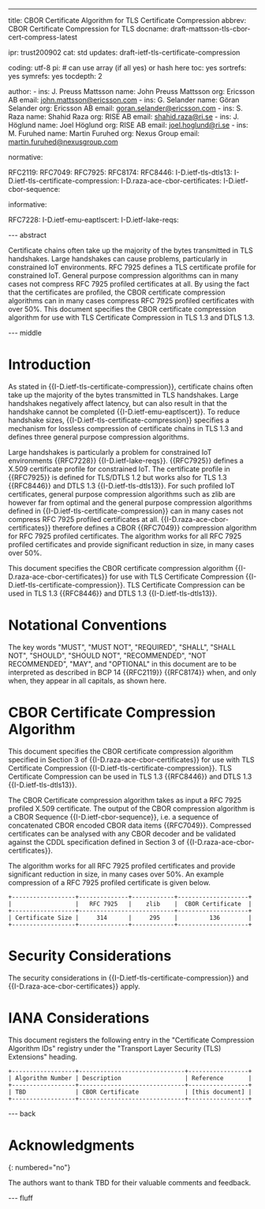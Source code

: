 ---
title: CBOR Certificate Algorithm for TLS Certificate Compression
abbrev: CBOR Certificate Compression for TLS
docname: draft-mattsson-tls-cbor-cert-compress-latest

ipr: trust200902
cat: std
updates: draft-ietf-tls-certificate-compression

coding: utf-8
pi: # can use array (if all yes) or hash here
  toc: yes
  sortrefs: yes
  symrefs: yes
  tocdepth: 2

author:
      -
        ins: J. Preuss Mattsson
        name: John Preuss Mattsson
        org: Ericsson AB
        email: john.mattsson@ericsson.com
      -
        ins: G. Selander
        name: Göran Selander
        org: Ericsson AB
        email: goran.selander@ericsson.com
      -
        ins: S. Raza
        name: Shahid Raza
        org: RISE AB
        email: shahid.raza@ri.se
      -
        ins: J. Höglund
        name: Joel Höglund
        org: RISE AB
        email: joel.hoglund@ri.se
      -
        ins: M. Furuhed
        name: Martin Furuhed
        org: Nexus Group
        email: martin.furuhed@nexusgroup.com
        
normative:

  RFC2119:
  RFC7049:
  RFC7925:
  RFC8174:
  RFC8446:
  I-D.ietf-tls-dtls13:
  I-D.ietf-tls-certificate-compression:
  I-D.raza-ace-cbor-certificates:
  I-D.ietf-cbor-sequence:

informative:

  RFC7228:
  I-D.ietf-emu-eaptlscert:
  I-D.ietf-lake-reqs:

--- abstract

Certificate chains often take up the majority of the bytes transmitted in TLS handshakes. Large handshakes can cause problems, particularly in constrained IoT environments. RFC 7925 defines a TLS certificate profile for constrained IoT. General purpose compression algorithms can in many cases not compress RFC 7925 profiled certificates at all. By using the fact that the certificates are profiled, the CBOR certificate compression algorithms can in many cases compress RFC 7925 profiled certificates with over 50%. This document specifies the CBOR certificate compression algorithm for use with TLS Certificate Compression in TLS 1.3 and DTLS 1.3.

--- middle

# Introduction

As stated in {{I-D.ietf-tls-certificate-compression}}, certificate chains often take up the majority of the bytes transmitted in TLS handshakes. Large handshakes negatively affect latency, but can also result in that the handshake cannot be completed {{I-D.ietf-emu-eaptlscert}}. To reduce handshake sizes, {{I-D.ietf-tls-certificate-compression}} specifies a mechanism for lossless compression of certificate chains in TLS 1.3 and defines three general purpose compression algorithms.

Large handshakes is particularly a problem for constrained IoT environments {{RFC7228}} {{I-D.ietf-lake-reqs}}. {{RFC7925}} defines a X.509 certificate profile for constrained IoT. The certificate profile in {{RFC7925}} is defined for TLS/DTLS 1.2 but works also for TLS 1.3 {{RFC8446}} and DTLS 1.3 {{I-D.ietf-tls-dtls13}}. For such profiled IoT certificates, general purpose compression algorithms such as zlib are however far from optimal and the general purpose compression algorithms defined in {{I-D.ietf-tls-certificate-compression}} can in many cases not compress RFC 7925 profiled certificates at all. {{I-D.raza-ace-cbor-certificates}} therefore defines a CBOR {{RFC7049}} compression algorithm for RFC 7925 profiled certificates. The algorithm works for all RFC 7925 profiled certificates and provide significant reduction in size, in many cases over 50%.

This document specifies the CBOR certificate compression algorithm {{I-D.raza-ace-cbor-certificates}} for use with TLS Certificate Compression {{I-D.ietf-tls-certificate-compression}}. TLS Certificate Compression
can be used in TLS 1.3 {{RFC8446}} and DTLS 1.3 {{I-D.ietf-tls-dtls13}}.

# Notational Conventions

The key words "MUST", "MUST NOT", "REQUIRED", "SHALL", "SHALL NOT", "SHOULD", "SHOULD NOT", "RECOMMENDED", "NOT RECOMMENDED", "MAY", and "OPTIONAL" in this document are to be interpreted as described in BCP 14 {{RFC2119}} {{RFC8174}} when, and only when, they appear in all capitals, as shown here.

# CBOR Certificate Compression Algorithm

This document specifies the CBOR certificate compression algorithm specified in Section 3 of {{I-D.raza-ace-cbor-certificates}} for use with TLS Certificate Compression {{I-D.ietf-tls-certificate-compression}}. TLS Certificate Compression
can be used in TLS 1.3 {{RFC8446}} and DTLS 1.3 {{I-D.ietf-tls-dtls13}}. 

The CBOR Certificate compression algorithm takes as input a RFC 7925 profiled X.509 certificate. The output of the CBOR compression algorithm is a CBOR Sequence {{I-D.ietf-cbor-sequence}}, i.e. a sequence of concatenated CBOR encoded CBOR data items {{RFC7049}}. Compressed certificates can be analysed with any CBOR decoder and be validated against the CDDL specification defined in Section 3 of {{I-D.raza-ace-cbor-certificates}}.

The algorithm works for all RFC 7925 profiled certificates and provide significant reduction in size, in many cases over 50%. An example compression of a RFC 7925 profiled certificate is given below.

~~~~~~~~~~~
+------------------+--------------+------------+--------------------+
|                  |   RFC 7925   |    zlib    |  CBOR Certificate  |
+------------------+---------------------------+--------------------+
| Certificate Size |     314      |     295    |         136        |
+------------------+--------------+------------+--------------------+
~~~~~~~~~~~


# Security Considerations

The security considerations in {{I-D.ietf-tls-certificate-compression}} and {{I-D.raza-ace-cbor-certificates}} apply.

# IANA Considerations

This document registers the following entry in the "Certificate Compression Algorithm IDs" registry under the "Transport Layer Security (TLS) Extensions" heading.

~~~~~~~~~~~
+------------------+------------------------------+-----------------+
| Algorithm Number | Description                  | Reference       |
+------------------+------------------------------+-----------------+
| TBD              | CBOR Certificate             | [this document] |
+------------------+------------------------------+-----------------+
~~~~~~~~~~~

--- back

# Acknowledgments
{: numbered="no"}

The authors want to thank TBD for their valuable comments and feedback.

--- fluff
